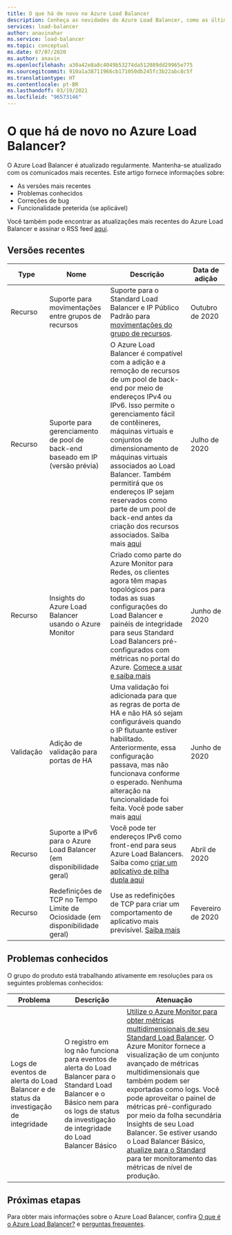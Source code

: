 ```yaml
---
title: O que há de novo no Azure Load Balancer
description: Conheça as novidades do Azure Load Balancer, como as últimas notas sobre a versão, problemas conhecidos, correções de bug, funcionalidades preteridas e alterações futuras.
services: load-balancer
author: anavinahar
ms.service: load-balancer
ms.topic: conceptual
ms.date: 07/07/2020
ms.author: anavin
ms.openlocfilehash: a30a42e8a8c4049b53274da512089dd29965e775
ms.sourcegitcommit: 910a1a38711966cb171050db245fc3b22abc8c5f
ms.translationtype: HT
ms.contentlocale: pt-BR
ms.lasthandoff: 03/19/2021
ms.locfileid: "96573146"
---
```

# <a name="whats-new-in-azure-load-balancer"></a>O que há de novo no Azure Load Balancer?

O Azure Load Balancer é atualizado regularmente. Mantenha-se atualizado com os comunicados mais recentes. Este artigo fornece informações sobre:

- As versões mais recentes
- Problemas conhecidos
- Correções de bug
- Funcionalidade preterida (se aplicável)

Você também pode encontrar as atualizações mais recentes do Azure Load Balancer e assinar o RSS feed [aqui](https://azure.microsoft.com/updates/?category=networking&query=load%20balancer).

## <a name="recent-releases"></a>Versões recentes

| Type |Nome |Descrição  |Data de adição  |
| ------ |---------|---------|---------|
| Recurso | Suporte para movimentações entre grupos de recursos | Suporte para o Standard Load Balancer e IP Público Padrão para [movimentações do grupo de recursos](https://azure.microsoft.com/updates/standard-resource-group-move/). | Outubro de 2020 |
| Recurso | Suporte para gerenciamento de pool de back-end baseado em IP (versão prévia) | O Azure Load Balancer é compatível com a adição e a remoção de recursos de um pool de back-end por meio de endereços IPv4 ou IPv6. Isso permite o gerenciamento fácil de contêineres, máquinas virtuais e conjuntos de dimensionamento de máquinas virtuais associados ao Load Balancer. Também permitirá que os endereços IP sejam reservados como parte de um pool de back-end antes da criação dos recursos associados. Saiba mais [aqui](backend-pool-management.md)|Julho de 2020 |
| Recurso| Insights do Azure Load Balancer usando o Azure Monitor | Criado como parte do Azure Monitor para Redes, os clientes agora têm mapas topológicos para todas as suas configurações do Load Balancer e painéis de integridade para seus Standard Load Balancers pré-configurados com métricas no portal do Azure. [Comece a usar e saiba mais](https://azure.microsoft.com/blog/introducing-azure-load-balancer-insights-using-azure-monitor-for-networks/) | Junho de 2020 |
| Validação | Adição de validação para portas de HA | Uma validação foi adicionada para que as regras de porta de HA e não HA só sejam configuráveis quando o IP flutuante estiver habilitado. Anteriormente, essa configuração passava, mas não funcionava conforme o esperado. Nenhuma alteração na funcionalidade foi feita. Você pode saber mais [aqui](load-balancer-ha-ports-overview.md#limitations)| Junho de 2020 |
| Recurso| Suporte a IPv6 para o Azure Load Balancer (em disponibilidade geral) | Você pode ter endereços IPv6 como front-end para seus Azure Load Balancers. Saiba como [criar um aplicativo de pilha dupla aqui](../virtual-network/virtual-network-ipv4-ipv6-dual-stack-standard-load-balancer-powershell.md) |Abril de 2020|
| Recurso| Redefinições de TCP no Tempo Limite de Ociosidade (em disponibilidade geral)| Use as redefinições de TCP para criar um comportamento de aplicativo mais previsível. [Saiba mais](load-balancer-tcp-reset.md)| Fevereiro de 2020 |

## <a name="known-issues"></a>Problemas conhecidos

O grupo do produto está trabalhando ativamente em resoluções para os seguintes problemas conhecidos:

|Problema |Descrição  |Atenuação  |
| ---------- |---------|---------|
| Logs de eventos de alerta do Load Balancer e de status da investigação de integridade | O registro em log não funciona para eventos de alerta do Load Balancer para o Standard Load Balancer e o Básico nem para os logs de status da investigação de integridade do Load Balancer Básico  | [Utilize o Azure Monitor para obter métricas multidimensionais de seu Standard Load Balancer](load-balancer-standard-diagnostics.md). O Azure Monitor fornece a visualização de um conjunto avançado de métricas multidimensionais que também podem ser exportadas como logs. Você pode aproveitar o painel de métricas pré-configurado por meio da folha secundária Insights de seu Load Balancer. Se estiver usando o Load Balancer Básico, [atualize para o Standard](upgrade-basic-standard.md) para ter monitoramento das métricas de nível de produção.

  

## <a name="next-steps"></a>Próximas etapas

Para obter mais informações sobre o Azure Load Balancer, confira [O que é o Azure Load Balancer?](load-balancer-overview.md) e [perguntas frequentes](load-balancer-faqs.md).

